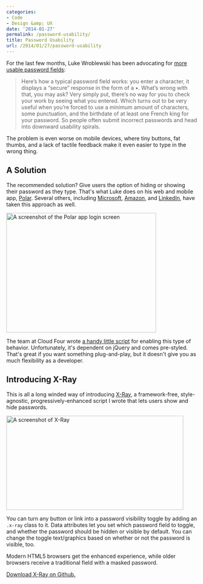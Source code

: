 ```yaml
---
categories:
- Code
- Design &amp; UX
date: '2014-01-27'
permalink: /password-usability/
title: Password Usability
url: /2014/01/27/password-usability
---
```


For the last few months, Luke Wroblewski has been advocating for <a href="http://www.lukew.com/ff/entry.asp?1653">more usable password fields</a>:

<blockquote>
  Here’s how a typical password field works: you enter a character, it displays a “secure” response in the form of a &bull;. What’s wrong with that, you may ask? Very simply put, there’s no way for you to check your work by seeing what you entered. Which turns out to be very useful when you’re forced to use a minimum amount of characters, some punctuation, and the birthdate of at least one French king for your password. So people often submit incorrect passwords and head into downward usability spirals.
</blockquote>

The problem is even worse on mobile devices, where tiny buttons, fat thumbs, and a lack of tactile feedback make it even easier to type in the wrong thing.

<!--more-->

<h2>A Solution</h2>

The recommended solution? Give users the option of hiding or showing their password as they type. That's what Luke does on his web and mobile app, <a href="">Polar</a>. Several others, including <a href="https://twitter.com/lukew/status/422236238444126209">Microsoft</a>, <a href="https://twitter.com/lukew/status/422231021250035712">Amazon</a>, and <a href="https://twitter.com/lukew/status/422231536172146688">LinkedIn</a>, have taken this approach as well.

<img src="https://gomakethings.com/wp-content/uploads/2014/01/login-pw.png" alt="A screenshot of the Polar app login screen" width="395" height="315" class="aligncenter img-border size-full wp-image-5197" />

The team at Cloud Four wrote <a href="http://blog.cloudfour.com/hide-show-passwords-plugin/">a handy little script</a> for enabling this type of behavior. Unfortunately, it's dependent on jQuery and comes pre-styled. That's great if you want something plug-and-play, but it doesn't give you as much flexibility as a developer.

<h2>Introducing X-Ray</h2>

This is all a long winded way of introducing <a href="http://cferdinandi.github.io/x-ray/">X-Ray</a>, a framework-free, style-agnostic, progressively-enhanced script I wrote that lets users show and hide passwords.

<img src="https://gomakethings.com/wp-content/uploads/2014/01/show-hide-pw.png" alt="A screenshot of X-Ray" width="467" height="248" class="aligncenter img-border size-full wp-image-5204" />

You can turn any button or link into a password visibility toggle by adding an <code>.x-ray</code> class to it. Data attributes let you set which password field to toggle, and whether the password should be hidden or visible by default. You can change the toggle text/graphics based on whether or not the password is visible, too.

Modern HTML5 browsers get the enhanced experience, while older browsers receive a traditional field with a masked password.

<a href="http://cferdinandi.github.io/x-ray/">Download X-Ray on Github.</a>